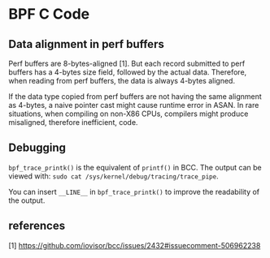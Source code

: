 # BPF C Code

## Data alignment in perf buffers

Perf buffers are 8-bytes-aligned [1]. But each record submitted to perf buffers has a 4-bytes size
field, followed by the actual data. Therefore, when reading from perf buffers, the data is always
4-bytes aligned.

If the data type copied from perf buffers are not having the same alignment as 4-bytes,
a naive pointer cast might cause runtime error in ASAN. In rare situations, when compiling on
non-X86 CPUs, compilers might produce misaligned, therefore inefficient, code.

## Debugging

`bpf_trace_printk()` is the equivalent of `printf()` in BCC. The output can be viewed with:
`sudo cat /sys/kernel/debug/tracing/trace_pipe`.

You can insert `__LINE__` in `bpf_trace_printk()` to improve the readability of the output.

## references

[1] https://github.com/iovisor/bcc/issues/2432#issuecomment-506962238
